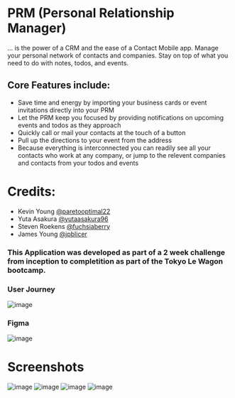 # PRM (Personal Relationship Manager)
 ... is the power of a CRM and the ease of a Contact Mobile app. Manage your personal network of contacts and companies. Stay on top of what you need to do with notes, todos, and events.

## Core Features include:
- Save time and energy by importing your business cards or event invitations directly into your PRM
- Let the PRM keep you focused by providing notifications on upcoming events and todos as they approach
- Quickly call or mail your contacts at the touch of a button
- Pull up the directions to your event from the address
- Because everything is interconnected you can readily see all your contacts who work at any company, or jump to the relevent companies and contacts from your todos and events

# Credits:
- Kevin Young [@paretooptimal22](https://www.github.com/paretooptimal22)
- Yuta Asakura [@yutaasakura96](https://www.github.com/yutaasakura96)
- Steven Roekens [@fuchsiaberry](https://www.github.com/fuchsiaberry)
- James Young [@jpblicer](https://www.github.com/jpblicer)

### This Application was developed as part of a 2 week challenge from inception to completition as part of the Tokyo Le Wagon bootcamp.
### User Journey
![image](https://github.com/user-attachments/assets/e72e9619-945c-44bd-9080-2bdef21a1704)
### Figma
![image](https://github.com/user-attachments/assets/77793da5-a734-4acd-a114-93d90fabe97a)



# Screenshots

![image](https://github.com/user-attachments/assets/d34a20f6-71dd-4711-a4ac-6fc9d380ca23)
![image](https://github.com/user-attachments/assets/e80a14e4-900b-44ee-9e01-2fc0fbb480b5)
![image](https://github.com/user-attachments/assets/4ea37c98-5431-4afe-b023-15c1c1708437)
![image](https://github.com/user-attachments/assets/478684b8-2a23-401b-8dc4-1058bd006a22)
